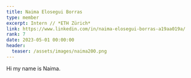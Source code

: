 ```yaml
---
title: Naima Elosegui Borras
type: member
excerpt: Intern // *ETH Zürich*
link: https://www.linkedin.com/in/naima-elosegui-borras-a19aa019a/
rank: 7
date: 2023-05-01 00:00:00
header:
  teaser: /assets/images/naima200.png
---
```


Hi my name is Naima.
